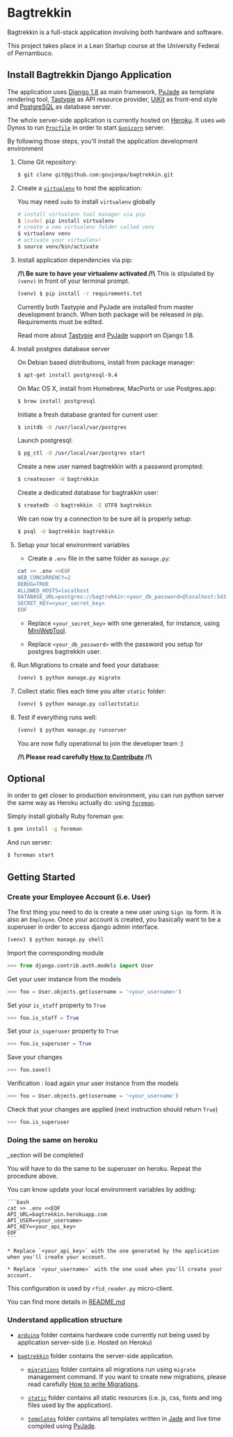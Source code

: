 # Bagtrekkin

Bagtrekkin is a full-stack application involving both hardware and software.

This project takes place in a Lean Startup course at the University Federal of Pernambuco.

## Install Bagtrekkin Django Application

The application uses [Django 1.8](https://docs.djangoproject.com/en/1.8/) as main framework, [PyJade](https://github.com/syrusakbary/pyjade) as template rendering tool, [Tastypie](https://django-tastypie.readthedocs.org/en/latest/) as API resource provider, [UiKit](http://getuikit.com/index.html) as front-end style and [PostgreSQL](http://www.postgresql.org/download/) as database server.

The whole server-side application is currently hosted on [Heroku](https://devcenter.heroku.com/articles/getting-started-with-django). It uses `web` Dynos to run [`Procfile`](https://github.com/goujonpa/bagtrekkin/blob/master/Procfile) in order to start [`Gunicorn`](http://gunicorn.org) server.

By following those steps, you'll install the application development environment

1. Clone Git repository:

	```bash
	$ git clone git@github.com:goujonpa/bagtrekkin.git
	```

2. Create a [`virtualenv`](https://virtualenv.pypa.io/en/latest/index.html) to host the application:

	You may need `sudo` to install `virtualenv` globally
	```bash
	# install virtualenv tool manager via pip
	$ [sudo] pip install virtualenv
	# create a new virtualenv folder called venv
	$ virtualenv venv
	# activate your virtualenv!
	$ source venv/bin/activate
	```

3. Install application dependencies via pip:

	**/!\ Be sure to have your virtualenv activated /!\\**
	This is stipulated by `(venv)` in front of your terminal prompt.

	```bash
	(venv) $ pip install -r requirements.txt
	```

	Currently both Tastypie and PyJade are installed from master development branch. When both package will be released in pip. Requirements must be edited.

	Read more about [Tastypie](https://github.com/django-tastypie/django-tastypie/issues/1293) and [PyJade](https://github.com/syrusakbary/pyjade/issues/185) support on Django 1.8.

4. Install postgres database server

	On Debian based distributions, install from package manager:
	```bash
	$ apt-get install postgresql-9.4
	```

	On Mac OS X, install from Homebrew, MacPorts or use Postgres.app:
	```bash
	$ brew install postgresql
	```

	Initiate a fresh database granted for current user:
	```bash
	$ initdb -D /usr/local/var/postgres
	```

	Launch postgresql:
	```bash
	$ pg_ctl -D /usr/local/var/postgres start
	```
	
	Create a new user named bagtrekkin with a password prompted:

	```bash
	$ createuser -W bagtrekkin
	```

	Create a dedicated database for bagtrakkin user:
	```bash
	$ createdb -O bagtrekkin -E UTF8 bagtrekkin
	```

	We can now try a connection to be sure all is properly setup:

	```bash
	$ psql -U bagtrekkin bagtrekkin
	```

5. Setup your local environment variables

	* Create a `.env` file in the same folder as `manage.py`:
	```bash
	cat >> .env <<EOF
	WEB_CONCURRENCY=2
	DEBUG=TRUE
	ALLOWED_HOSTS=localhost
	DATABASE_URL=postgres://bagtrekkin:<your_db_password>@localhost:5432/bagtrekkin
	SECRET_KEY=<your_secret_key>
	EOF
	```

	* Replace `<your_secret_key>` with one generated, for instance, using [MiniWebTool](http://www.miniwebtool.com/django-secret-key-generator/).

	* Replace `<your_db_password>` with the password you setup for postgres bagtrekkin user.

6. Run Migrations to create and feed your database:

	```bash
	(venv) $ python manage.py migrate
	```

7. Collect static files each time you alter `static` folder:

	```bash
	(venv) $ python manage.py collectstatic
	```

8. Test if everything runs well:

	```bash
	(venv) $ python manage.py runserver
	```

	You are now fully operational to join the developer team :)

	**/!\ Please read carefully [How to Contribute](https://github.com/goujonpa/bagtrekkin/blob/master/CONTRIBUTE.md) /!\\**

## Optional

In order to get closer to production environment, you can run python server the same way as Heroku actually do: using [`foreman`](https://github.com/ddollar/foreman).

Simply install globally Ruby foreman `gem`:

```bash
$ gem install -g foreman
```

And run server:

```bash
$ foreman start
```

## Getting Started

### Create your Employee Account (i.e. User)

The first thing you need to do is create a new user using `Sign Up` form. It is also an `Employee`. Once your account is created, you basically want to be a superuser in order to access django admin interface.

```bash
(venv) $ python manage.py shell
````

Import the corresponding module

```python
>>> from django.contrib.auth.models import User
```

Get your user instance from the models

```python
>>> foo = User.objects.get(username = '<your_username>')
```

Set your `is_staff` property to `True`

```python
>>> foo.is_staff = True
```

Set your `is_superuser` property to `True`

```python
>>> foo.is_superuser = True
````

Save your changes

```python
>>> foo.save()
```

Verification : load again your user instance from the models

```python
>>> foo = User.objects.get(username = '<your_username')
```

Check that your changes are applied (next instruction should return `True`)

```python
>>> foo.is_superuser
```
### Doing the same on heroku
_section will be completed

You will have to do the same to be superuser on heroku.
Repeat the procedure above.

You can know update your local environment variables by adding:

	```bash
	cat >> .env <<EOF
	API_URL=bagtrekkin.herokuapp.com
	API_USER=<your_username>
	API_KEY=<your_api_key>
	EOF
	```

	* Replace `<your_api_key>` with the one generated by the application when you'll create your account.

	* Replace `<your_username>` with the one used when you'll create your account.

This configuration is used by `rfid_reader.py` micro-client.

You can find more details in [README.md](https://github.com/goujonpa/bagtrekkin/blob/master/arduino/README.md)

### Understand application structure

*	[`arduino`](https://github.com/goujonpa/bagtrekkin/blob/master/arduino/) folder contains hardware code currently not being used by application server-side (i.e. Hosted on Heroku)

* [`bagtrekkin`](https://github.com/goujonpa/bagtrekkin/blob/master/bagtrekkin/) folder contains the server-side application.

	* [`migrations`](https://github.com/goujonpa/bagtrekkin/blob/master/bagtrekkin/migrations/) folder contains all migrations run using `migrate` management command. If you want to create new migrations, please read carefully [How to write Migrations](https://github.com/goujonpa/bagtrekkin/blob/master/MIGRATIONS.md).

	* [`static`](https://github.com/goujonpa/bagtrekkin/blob/master/bagtrekkin/static/) folder contains all static resources (i.e. js, css, fonts and img files used by the application).

	* [`templates`](https://github.com/goujonpa/bagtrekkin/blob/master/bagtrekkin/templates/) folder contains all templates written in [Jade](http://jade-lang.com) and live time compiled using [PyJade](https://github.com/syrusakbary/pyjade).
